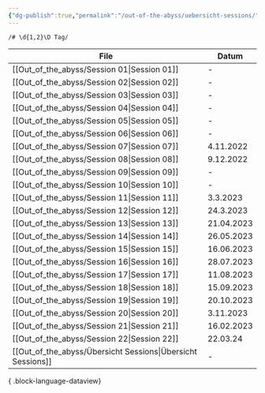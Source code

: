 ```yaml
---
{"dg-publish":true,"permalink":"/out-of-the-abyss/uebersicht-sessions/","dgShowBacklinks":true}
---
```


```query 
/# \d{1,2}\D Tag/
```


| File                                                           | Datum      |
| -------------------------------------------------------------- | ---------- |
| [[Out_of_the_abyss/Session 01\|Session 01]]                 | \-         |
| [[Out_of_the_abyss/Session 02\|Session 02]]                 | \-         |
| [[Out_of_the_abyss/Session 03\|Session 03]]                 | \-         |
| [[Out_of_the_abyss/Session 04\|Session 04]]                 | \-         |
| [[Out_of_the_abyss/Session 05\|Session 05]]                 | \-         |
| [[Out_of_the_abyss/Session 06\|Session 06]]                 | \-         |
| [[Out_of_the_abyss/Session 07\|Session 07]]                 | 4.11.2022  |
| [[Out_of_the_abyss/Session 08\|Session 08]]                 | 9.12.2022  |
| [[Out_of_the_abyss/Session 09\|Session 09]]                 | \-         |
| [[Out_of_the_abyss/Session 10\|Session 10]]                 | \-         |
| [[Out_of_the_abyss/Session 11\|Session 11]]                 | 3.3.2023   |
| [[Out_of_the_abyss/Session 12\|Session 12]]                 | 24.3.2023  |
| [[Out_of_the_abyss/Session 13\|Session 13]]                 | 21.04.2023 |
| [[Out_of_the_abyss/Session 14\|Session 14]]                 | 26.05.2023 |
| [[Out_of_the_abyss/Session 15\|Session 15]]                 | 16.06.2023 |
| [[Out_of_the_abyss/Session 16\|Session 16]]                 | 28.07.2023 |
| [[Out_of_the_abyss/Session 17\|Session 17]]                 | 11.08.2023 |
| [[Out_of_the_abyss/Session 18\|Session 18]]                 | 15.09.2023 |
| [[Out_of_the_abyss/Session 19\|Session 19]]                 | 20.10.2023 |
| [[Out_of_the_abyss/Session 20\|Session 20]]                 | 3.11.2023  |
| [[Out_of_the_abyss/Session 21\|Session 21]]                 | 16.02.2023 |
| [[Out_of_the_abyss/Session 22\|Session 22]]                 | 22.03.24   |
| [[Out_of_the_abyss/Übersicht Sessions\|Übersicht Sessions]] | \-         |

{ .block-language-dataview}